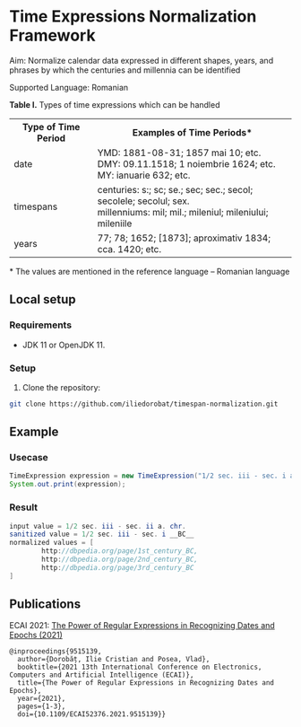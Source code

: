 # Time Expressions Normalization Framework
Aim: Normalize calendar data expressed in different shapes, years, and phrases by which the centuries and millennia can be identified

Supported Language: Romanian

<b>Table I.</b> Types of time expressions which can be handled
<table>
    <tr>
        <th>Type of Time Period</th>
        <th>Examples of Time Periods*</th>
    </tr>
    <tr>
        <td>date</td>
        <td>
            YMD: 1881-08-31; 1857 mai 10; etc.<br/>
            DMY: 09.11.1518; 1 noiembrie 1624; etc.<br/>
            MY: ianuarie 632; etc.
        </td>
    </tr>
    <tr>
        <td>timespans</td>
        <td>
            centuries: s:; sc; se.; sec; sec.; secol; secolele; secolul; sex.<br/>
            millenniums: mil; mil.; mileniul; mileniului; mileniile
        </td>
    </tr>
    <tr>
        <td>years</td>
        <td>77; 78; 1652; [1873]; aproximativ 1834; cca. 1420; etc.</td>
    </tr>
</table>
* The values are mentioned in the reference language – Romanian language

## Local setup
### Requirements
- JDK 11 or OpenJDK 11.

### Setup
1. Clone the repository:
```bash
git clone https://github.com/iliedorobat/timespan-normalization.git
```

## Example

### Usecase
```java
TimeExpression expression = new TimeExpression("1/2 sec. iii - sec. i a. chr.", null);
System.out.print(expression);
```

### Result
```java
input value = 1/2 sec. iii - sec. ii a. chr.
sanitized value = 1/2 sec. iii - sec. i __BC__
normalized values = [
        http://dbpedia.org/page/1st_century_BC,
        http://dbpedia.org/page/2nd_century_BC,
        http://dbpedia.org/page/3rd_century_BC
]
```

## Publications
ECAI 2021: [The Power of Regular Expressions in Recognizing Dates and Epochs (2021)](https://ieeexplore.ieee.org/document/9515139)
```
@inproceedings{9515139,
  author={Dorobăț, Ilie Cristian and Posea, Vlad},
  booktitle={2021 13th International Conference on Electronics, Computers and Artificial Intelligence (ECAI)}, 
  title={The Power of Regular Expressions in Recognizing Dates and Epochs}, 
  year={2021},
  pages={1-3},
  doi={10.1109/ECAI52376.2021.9515139}}
```
